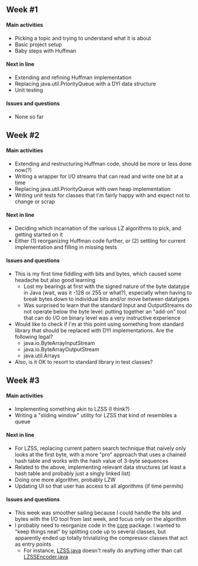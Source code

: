 ## Week #1

#### Main activities

- Picking a topic and trying to understand what it is about
- Basic project setup
- Baby steps with Huffman

#### Next in line

- Extending and refining Huffman implementation
- Replacing java.util.PriorityQueue with a DYI data structure
- Unit testing

#### Issues and questions

- None so far

## Week #2

#### Main activities

- Extending and restructuring Huffman code, should be more or less done now(?)
- Writing a wrapper for I/O streams that can read and write one bit at a time
- Replacing java.util.PriorityQueue with own heap implementation
- Writing unit tests for classes that I'm fairly happy with and expect not to
  change or scrap

#### Next in line

- Deciding which incarnation of the various LZ algorithms to pick, and getting
  started on it
- Either (1) reorganizing Huffman code further, or (2) settling for current
  implementation and filling in missing tests

#### Issues and questions

- This is my first time fiddling with bits and bytes, which caused some headache
  but also good learning
  - Lost my bearings at first with the signed nature of the byte datatype in
    Java (wait, was it -128 or 255 or what?), especially when having to break
    bytes down to individual bits and/or move between datatypes
  - Was surprised to learn that the standard Input and OutputStreams do not
    operate below the byte level: putting together an "add-on" tool that can do
    I/O on binary level was a very instructive experience
- Would like to check if I'm at this point using something from standard library
  that should be replaced with DYI implementations. Are the following legal?
  - java.io.ByteArrayInputStream
  - java.io.ByteArrayOutputStream
  - java.util.Arrays
- Also, is it OK to resort to standard library in test classes?

## Week #3

#### Main activities

- Implementing something akin to LZSS (I think?)
- Writing a "sliding window" utility for LZSS that kind of resembles a queue

#### Next in line

- For LZSS, replacing current pattern search technique that naively only looks
  at the first byte, with a more "pro" approach that uses a chained hash table
  and works with the hash value of 3-byte sequences
- Related to the above, implementing relevant data structures (at least a hash
  table and probably just a singly linked list)
- Doing one more algorithm, probably LZW
- Updating UI so that user has access to all algorithms (if time permits)

#### Issues and questions

- This week was smoother sailing because I could handle the bits and bytes with
  the I/O tool from last week, and focus only on the algorithm
- I probably need to reorganize code in the [core](https://github.com/jrnn/wackpackr/tree/master/src/main/java/wackpackr/core)
  package. I wanted to "keep things neat" by splitting code up to several
  classes, but apparently ended up totally trivializing the compressor classes
  that act as entry points
  - For instance, [LZSS.java](https://github.com/jrnn/wackpackr/blob/master/src/main/java/wackpackr/core/LZSS.java)
    doesn't really do anything other than call [LZSSEncoder.java](https://github.com/jrnn/wackpackr/blob/master/src/main/java/wackpackr/core/LZSSEncoder.java)
